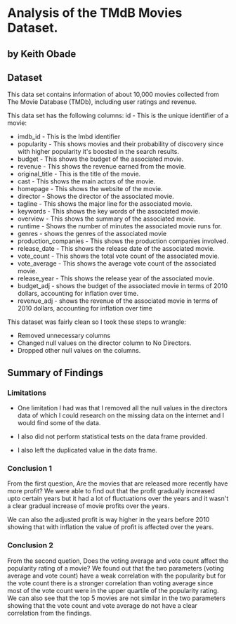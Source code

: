 # Analysis of the TMdB Movies Dataset.
## by Keith Obade


## Dataset

This data set contains information of about 10,000 movies collected from The Movie Database (TMDb), including user ratings and revenue.

This data set has the following columns: id - This is the unique identifier of a movie:

- imdb_id - This is the Imbd identifier
- popularity - This shows movies and their probability of discovery since with higher popularity it's boosted in the search results.
- budget - This shows the budget of the associated movie.
- revenue - This shows the revenue earned from the movie.
- original_title - This is the title of the movie.
- cast - This shows the main actors of the movie.
- homepage - This shows the website of the movie.
- director - Shows the director of the associated movie.
- tagline - This shows the major line for the associated movie.
- keywords - This shows the key words of the associated movie.
- overview - This shows the summary of the associated movie.
- runtime - Shows the number of minutes the associated movie runs for.
- genres - shows the genres of the associated movie
- production_companies - This shows the production companies involved.
- release_date - This shows the release date of the associated movie.
- vote_count - This shows the total vote count of the associated movie.
- vote_average - This shows the average vote count of the associated movie.
- release_year - This shows the release year of the associated movie.
- budget_adj - shows the budget of the associated movie in terms of 2010 dollars, accounting for inflation over time.
- revenue_adj - shows the revenue of the associated movie in terms of 2010 dollars, accounting for inflation over time

This dataset was fairly clean so I took these steps to wrangle:

  - Removed unnecessary columns
  - Changed null values on the director column to No Directors.
  - Dropped other null values on the columns.


## Summary of Findings


### Limitations

- One limitation I had was that I removed all the null values in the directors data of which I could research on the missing data on the internet and I would find some of the data.

- I also did not perform statistical tests on the data frame provided.

- I also left the duplicated value in the data frame.

### Conclusion 1

From the first question, Are the movies that are released more recently have more profit? We were able to find out that the profit gradually increased upto certain years but it had a lot of fluctuations over the years and it wasn't a clear gradual increase of movie profits over the years.

We can also the adjusted profit is way higher in the years before 2010 showing that with inflation the value of profit is affected over the years.

### Conclusion 2

From the second quetion, Does the voting average and vote count affect the popularity rating of a movie? We found out that the two parameters (voting average and vote count) have a weak correlation with the popularity but for the vote count there is a stronger correlation than voting average since most of the vote count were in the upper quartile of the popularity rating. We can also see that the top 5 movies are not similar in the two parameters showing that the vote count and vote average do not have a clear correlation from the findings.
